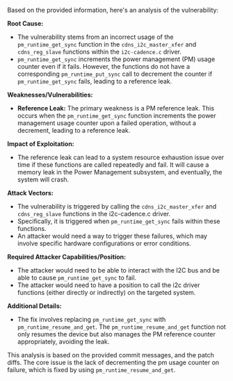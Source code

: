 Based on the provided information, here's an analysis of the vulnerability:

**Root Cause:**

- The vulnerability stems from an incorrect usage of the `pm_runtime_get_sync` function in the `cdns_i2c_master_xfer` and `cdns_reg_slave` functions within the `i2c-cadence.c` driver.
- `pm_runtime_get_sync` increments the power management (PM) usage counter even if it fails. However, the functions do not have a corresponding `pm_runtime_put_sync` call to decrement the counter if `pm_runtime_get_sync` fails, leading to a reference leak.

**Weaknesses/Vulnerabilities:**

-   **Reference Leak:** The primary weakness is a PM reference leak. This occurs when the `pm_runtime_get_sync` function increments the power management usage counter upon a failed operation, without a decrement, leading to a reference leak.

**Impact of Exploitation:**

-   The reference leak can lead to a system resource exhaustion issue over time if these functions are called repeatedly and fail. It will cause a memory leak in the Power Management subsystem, and eventually, the system will crash.

**Attack Vectors:**

-   The vulnerability is triggered by calling the `cdns_i2c_master_xfer` and `cdns_reg_slave` functions in the i2c-cadence.c driver.
-   Specifically, it is triggered when `pm_runtime_get_sync` fails within these functions.
-   An attacker would need a way to trigger these failures, which may involve specific hardware configurations or error conditions.

**Required Attacker Capabilities/Position:**

-   The attacker would need to be able to interact with the I2C bus and be able to cause `pm_runtime_get_sync` to fail.
-   The attacker would need to have a position to call the i2c driver functions (either directly or indirectly) on the targeted system.

**Additional Details:**

-   The fix involves replacing `pm_runtime_get_sync` with `pm_runtime_resume_and_get`. The `pm_runtime_resume_and_get` function not only resumes the device but also manages the PM reference counter appropriately, avoiding the leak.

This analysis is based on the provided commit messages, and the patch diffs. The core issue is the lack of decrementing the pm usage counter on failure, which is fixed by using `pm_runtime_resume_and_get`.